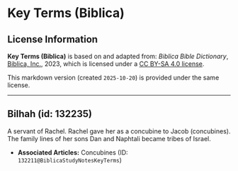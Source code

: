 # Key Terms (Biblica)

## License Information

**Key Terms (Biblica)** is based on and adapted from: _Biblica Bible Dictionary_, [Biblica, Inc.](https://www.biblica.com/), 2023, which is licensed under a [CC BY-SA 4.0 license](https://creativecommons.org/licenses/by-sa/4.0/legalcode.en).

This markdown version (created `2025-10-20`) is provided under the same license.



--------------------------------

## Bilhah (id: 132235)

A servant of Rachel. Rachel gave her as a concubine to Jacob (concubines). The family lines of her sons Dan and Naphtali became tribes of Israel.

* **Associated Articles:** Concubines (ID: `132211@BiblicaStudyNotesKeyTerms`)

